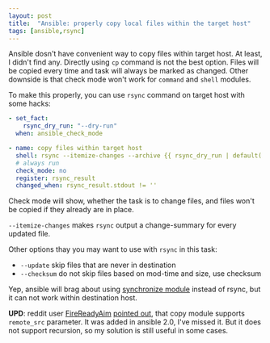 ```yaml
---
layout: post
title:  "Ansible: properly copy local files within the target host"
tags: [ansible,rsync]
---
```

Ansible dosn't have convenient way to copy files within target host. At least, I didn't find any. Directly using `cp` command is not the best option. Files will be copied every time and task will always be marked as changed. Other downside is that check mode won't work for `command` and `shell` modules.

To make this properly, you can use `rsync` command on target host with some hacks:

```yaml
- set_fact:
    rsync_dry_run: "--dry-run"
  when: ansible_check_mode

- name: copy files within target host
  shell: rsync --itemize-changes --archive {{ rsync_dry_run | default('') }} /src/directory/ /dest/directory/
  # always run
  check_mode: no
  register: rsync_result
  changed_when: rsync_result.stdout != ''
```

Check mode will show, whether the task is to change files, and files won't be copied if they already are in place.

`--itemize-changes` makes `rsync` output a change-summary for every updated file.

Other options thay you may want to use with `rsync` in this task:
  * `--update` skip files that are never in destination
  * `--checksum` do not skip files based on mod-time and size, use checksum

Yep, ansible will brag about using [synchronize module](http://docs.ansible.com/synchronize_module.html) instead of rsync, but it can not work within destination host.

**UPD**: reddit user [FireReadyAim](https://www.reddit.com/user/FireReadyAim) [pointed out](https://www.reddit.com/r/ansible/comments/6fvryi/ansible_properly_copy_local_files_within_the/dilj19l/), that copy module supports `remote_src` parameter. It was added in ansible 2.0, I've missed it. But it does not support recursion, so my solution is still useful in some cases.
